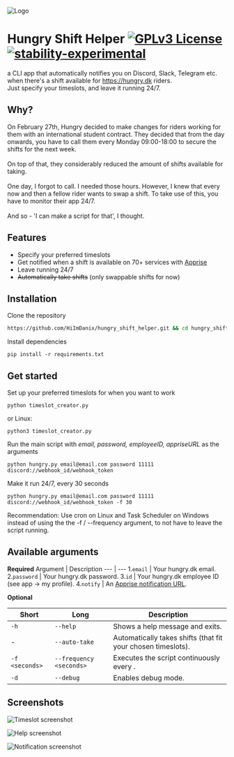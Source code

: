 
![Logo](https://i.imgur.com/gMfAuCH.png)


# Hungry Shift Helper [![GPLv3 License](https://img.shields.io/badge/License-GPL%20v3-yellow.svg)](https://opensource.org/licenses/) [![stability-experimental](https://img.shields.io/badge/stability-experimental-orange.svg)](https://github.com/mkenney/software-guides/blob/master/STABILITY-BADGES.md#experimental)

a CLI app that automatically notifies you on Discord, Slack, Telegram etc. when there's a shift available for https://hungry.dk riders. \
Just specify your timeslots, and leave it running 24/7.




## Why?

On February 27th, Hungry decided to make changes for riders working for them with an international student contract. They decided that from the day onwards, you have to call them every Monday 09:00-18:00 to secure the shifts for the next week.\
\
On top of that, they considerably reduced the amount of shifts available for taking.\
\
One day, I forgot to call. I needed those hours. However, I knew that every now and then a fellow rider wants to swap a shift. To take use of this, you have to monitor their app 24/7.\
\
And so - 'I can make a script for that', I thought.
## Features

- Specify your preferred timeslots
- Get notified when a shift is available on 70+ services with [Apprise](https://github.com/caronc/apprise/wiki)
- Leave running 24/7
- ~~Automatically take shifts~~ (only swappable shifts for now)

## Installation

Clone the repository

```bash
https://github.com/HiImDanix/hungry_shift_helper.git && cd hungry_shift_helper/
```
    
Install dependencies
```
pip install -r requirements.txt
```

## Get started

Set up your preferred timeslots for when you want to work
```
python timeslot_creator.py
```

or Linux:
```
python3 timeslot_creator.py
```

Run the main script with *email, password, employeeID, appriseURL* as the arguments
```
python hungry.py email@email.com password 11111 discord://webhook_id/webhook_token
```

Make it run 24/7, every 30 seconds
```
python hungry.py email@email.com password 11111 discord://webhook_id/webhook_token -f 30
```
Recommendation: Use cron on Linux and Task Scheduler on Windows instead of using the the -f / --frequency argument, to not have to leave the script running.
## Available arguments

**Required**
Argument | Description
--- | ---
1.`email`  | Your hungry.dk email.
2.`password`  | Your hungry.dk password.
3.`id`  | Your hungry.dk employee ID (see app -> my profile).
4.`notify`  | An [Apprise notification URL](https://github.com/caronc/apprise/wiki).

**Optional**

Short | Long | Description
--- | ---  | ---
`-h`  | `--help` | Shows a help message and exits.
 \- | `--auto-take` | Automatically takes shifts (that fit your chosen timeslots).
`-f <seconds>`  | `--frequency <seconds>` | Executes the script continuously every <seconds>.
`-d`  | `--debug` | Enables debug mode.

## Screenshots

![Timeslot screenshot](https://i.imgur.com/Y5jZWd1.png)

![Help screenshot](https://i.imgur.com/6ixhftU.png)

![Notification screenshot](https://i.imgur.com/jprRQL9.png)

